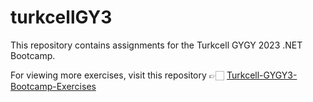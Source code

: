 # turkcellGY3
This repository contains assignments for the Turkcell GYGY 2023 .NET Bootcamp.

For viewing more exercises, visit this repository 👉🏻 [Turkcell-GYGY3-Bootcamp-Exercises](https://github.com/snnehir/Turkcell-GYGY3-Bootcamp-Exercises)
